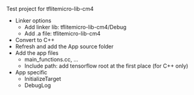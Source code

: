 Test project for tflitemicro-lib-cm4<br />
* Linker options
	* Add linker lib: tflitemicro-lib-cm4/Debug
	* Add .a file: tflitemicro-lib-cm4
* Convert to C++	
* Refresh and add the App source folder	
* Add the app files
	* main_functions.cc, ...
	* Include path: add tensorflow root at the first place (for C++ only)
* App specific
	* InitializeTarget
	* DebugLog
